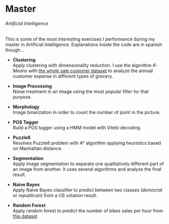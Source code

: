 # Master
###### Artificial Intelligence
This is some of the most interesting exercises I performance during my master in Artificial Intelligence. Explanations inside the code are in spanish though...


- **Clustering**  
    Apply clustering with dimensionality reduction. I use the algorithm _K-Means_ with [the whole sale customer dataset](https://archive.ics.uci.edu/ml/datasets/Wholesale+customers) to analyze the annual customer expense in different types of grocery.
- **Image Processing**  
    Noise treatment in an image using the most popular filter for that purpose.

- **Morphology**   
   Image binarization in order to count the number of point in the picture.

- **POS Tagger**    
   Build a POS tagger using a HMM model with Vitebi decoding.

- **Puzzle8**   
   Resolves Puzzle8 problem with A* algorithm applying heuristics based on Manhattan distance.

- **Segmentation**   
   Apply image segmentation to separate one qualitatively different part of an image from another. It uses several algorithms and analyze the final result.

- **Naive Bayes**   
   Apply Naive Bayes classifier to predict between two classes (_democrat_ or _republican_) from a US votation result.

- **Random Forest**   
   Apply random forest to predict the number of bikes sales per hour from [this dataset](https://archive.ics.uci.edu/ml/datasets/Bike+Sharing+Dataset)

